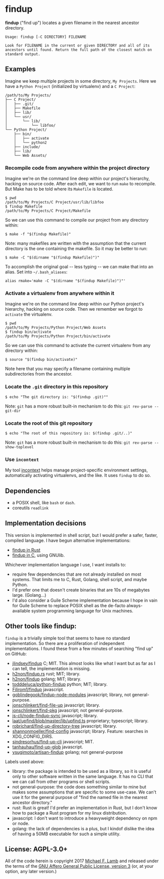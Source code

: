 # findup

**findup** ("find up") locates a given filename in the nearest ancestor directory.

```
Usage: findup [-C DIRECTORY] FILENAME

Look for FILENAME in the current or given DIRECTORY and all of its
ancestors until found. Return the full path of the closest match on
standard output.
```

## Examples

Imagine we keep multiple projects in some directory, `My Projects`. Here we have a `Python Project` (initialized by virtualenv) and a `C Project`:

```
/path/to/My Projects/
├── C Project/
│   ├── .git/
│   ├── Makefile
│   ├── lib/
│   └── usr/
│       └── lib/
│           └── libfoo/
└── Python Project/
    ├── bin/
    │   ├── activate
    │   └── python2
    ├── include/
    ├── lib/
    └── Web Assets/
```

### Recompile code from anywhere within the project directory

Imagine we're on the command line deep within our project's hierarchy, hacking on source code. After each edit, we want to run `make` to recompile. But Make has to be told where its `Makefile` is located.
```
$ pwd
/path/to/My Projects/C Project/usr/lib/libfoo
$ findup Makefile
/path/to/My Projects/C Project/Makefile
```
So we can use this command to compile our project from any directory within:
```
$ make -f "$(findup Makefile)"
```
Note: many makefiles are written with the assumption that the current directory is the one containing the makefile. So it may be better to run:
```
$ make -C "$(dirname "$(findup Makefile)")"
```
To accomplish the original goal -- less typing -- we can make that into an alias. Set into `~/.bash_aliases`:
```
alias rmake='make -C "$(dirname "$(findup Makefile)")"'
```

### Activate a virtualenv from anywhere within it

Imagine we're on the command line deep within our Python project's hierarchy, hacking on source code. Then we remember we forgot to `activate` the virtualenv.

```
$ pwd
/path/to/My Projects/Python Project/Web Assets
$ findup bin/activate
/path/to/My Projects/Python Project/bin/activate
```
So we can use this command to activate the current virtualenv from any directory within:
```
$ source "$(findup bin/activate)"
```
Note here that you may specify a filename containing multiple subdirectories from the ancestor.

### Locate the `.git` directory in this repository

```
$ echo "The git directory is: "$(findup .git)""
```
Note: `git` has a more robust built-in mechanism to do this: `git rev-parse --git-dir`


### Locate the root of this git repository

```
$ echo "The root of this repository is: $(findup .git/..)"
```
Note: `git` has a more robust built-in mechanism to do this: `git rev-parse --show-toplevel`

### Use `incontext`

My tool [incontext](https://github.com/datagrok/incontext) helps manage project-specific environment settings, automatically activating virtualenvs, and the like. It uses `findup` to do so.

## Dependencies

- a POSIX shell, like `bash` or `dash`.
- coreutils `readlink`

## Implementation decisions

This version is implemented in shell script, but I would prefer a safer, faster, compiled language. I have begun alternative implementations:

- [findup in Rust](https://github.com/datagrok/findup-rs)
- [findup in C](https://github.com/datagrok/findup-c), using GNUlib.

Whichever implementation language I use, I want installs to:

- require few dependencies that are not already installed on most systems. That limits me to C, Rust, Golang, shell script, and maybe Python.
- I'd prefer one that doesn't create binaries that are 10s of megabytes large. (Golang...)
- I'd also consider a Guile Scheme implementation because I hope in vain for Guile Scheme to replace POSIX shell as the de-facto always-available system programming language for Unix machines.

## Other tools like findup:

`findup` is a trivially simple tool that seems to have no standard implementation. So there are a proliferation of independent implementations. I found these from a few minutes of searching "find up" on GitHub:

- [jlindsey/findup](https://github.com/jlindsey/findup) C; MIT. This almost looks like what I want but as far as I can tell, the implementation is missing.
- [h2non/findup.rs](https://github.com/h2non/findup.rs) rust; MIT; library.
- [h2non/findup](https://github.com/h2non/findup) golang; MIT; library.
- [todddeluca/python-findup](https://github.com/todddeluca/python-findup) python; MIT; library.
- [Filirom1/findup](https://github.com/Filirom1/findup) javascript.
- [goblindegook/findup-node-modules](https://github.com/goblindegook/findup-node-modules) javascript; library, not general-purpose.
- [jonschlinkert/find-file-up](https://github.com/jonschlinkert/find-file-up) javascript; library.
- [jonschlinkert/find-pkg](https://github.com/jonschlinkert/find-pkg) javascript; not general-purpose.
- [js-cli/node-findup-sync](https://github.com/js-cli/node-findup-sync) javascript; library.
- [laat/upfind/blob/master/lib/upfind.ts](https://github.com/laat/upfind/blob/master/lib/upfind.ts) proprietary; typescript; library.
- [robrichard/find-up-directory-tree](https://github.com/robrichard/find-up-directory-tree) javascript; library.
- [shannonmoeller/find-config](https://github.com/shannonmoeller/find-config) javascript; library. Feature: searches in XDG_CONFIG_DIRS.
- [sindresorhus/find-up-cli](https://github.com/sindresorhus/find-up-cli) javascript; MIT.
- [tanhauhau/find-up-glob](https://github.com/tanhauhau/find-up-glob) javascript.
- [ysugimoto/artisan-findup](https://github.com/ysugimoto/artisan-findup) golang; not general-purpose

Labels used above:

- library: the package is intended to be used as a library, so it is useful only to other software written in the same language. It has no CLI that we can call from other programs or shell scripts.
- not general-purpose: the code does something similar to mine but makes some assumptions that are specific to some use-case. We can't use it for the general purpose of "find the named file in the nearest ancestor directory."
- rust: Rust is great! I'd prefer an implementation in Rust, but I don't know how to package a Rust program for my linux distribution.
- javascript: I don't want to introduce a heavyweight dependency on npm or node.
- golang: the lack of dependencies is a plus, but I kindof dislike the idea of having a 50MB executable for such a simple utility.

## License: AGPL-3.0+

All of the code herein is copyright 2017 [Michael F. Lamb](http://datagrok.org) and released under the terms of the [GNU Affero General Public License, version 3][AGPL-3.0+] (or, at your option, any later version.)

[AGPL-3.0+]: http://www.gnu.org/licenses/agpl.html
